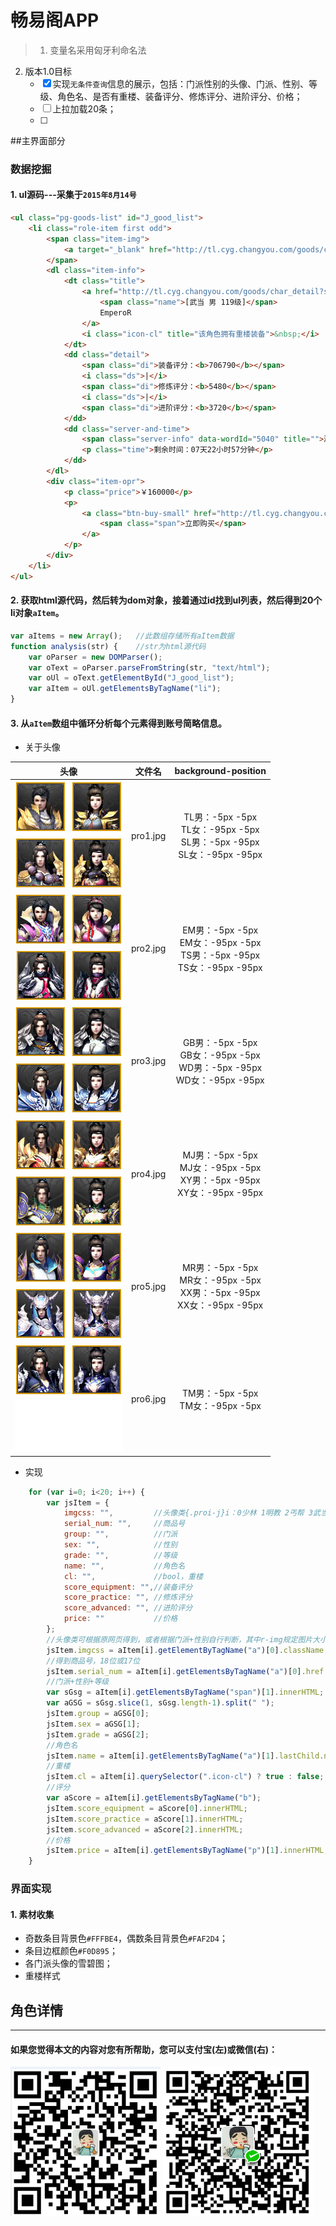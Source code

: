 # 畅易阁APP
> 1. 变量名采用匈牙利命名法
2. 版本1.0目标
	- [x] 实现`无条件查询`信息的展示，包括：门派性别的头像、门派、性别、等级、角色名、是否有重楼、装备评分、修炼评分、进阶评分、价格；
	- [ ] 上拉加载20条；
	- [ ] 

##主界面部分

### 数据挖掘

#### 1. ul源码---采集于`2015年8月14号`
```html
<ul class="pg-goods-list" id="J_good_list">
	<li class="role-item first odd">
		<span class="item-img">
			<a target="_blank" href="http://tl.cyg.changyou.com/goods/char_detail?serial_num=20150801954285459" class="r-img pro3-1"></a>
		</span>
		<dl class="item-info">
			<dt class="title">
				<a href="http://tl.cyg.changyou.com/goods/char_detail?serial_num=20150801954285459" target="_blank">
					<span class="name">[武当 男 119级]</span>
					EmperoR
				</a>
				<i class="icon-cl" title="该角色拥有重楼装备">&nbsp;</i>
			</dt>
			<dd class="detail">
				<span class="di">装备评分：<b>706790</b></span>
				<i class="ds">|</i>
				<span class="di">修炼评分：<b>5480</b></span>
				<i class="ds">|</i>
				<span class="di">进阶评分：<b>3720</b></span>
			</dd>
			<dd class="server-and-time">
				<span class="server-info" data-wordId="5040" title="">游戏区服：加载中...</span>
				<p class="time">剩余时间：07天22小时57分钟</p>
			</dd>
		</dl>
		<div class="item-opr">
			<p class="price">￥160000</p>
			<p>
				<a class="btn-buy-small" href="http://tl.cyg.changyou.com/goods/char_detail?serial_num=20150801954285459" target="_blank">
					<span class="span">立即购买</span>
				</a>
			</p>
		</div>
	</li>
</ul>
```

#### 2. 获取html源代码，然后转为dom对象，接着通过id找到ul列表，然后得到20个li对象`aItem`。
```javascript
var aItems = new Array();	//此数组存储所有aItem数据
function analysis(str) {	//str为html源代码
	var oParser = new DOMParser();
	var oText = oParser.parseFromString(str, "text/html");
	var oUl = oText.getElementById("J_good_list");
	var aItem = oUl.getElementsByTagName("li");
}
```

#### 3. 从`aItem`数组中循环分析每个元素得到账号简略信息。
* 关于头像

|            头像             |  文件名	 | 					          background-position                                  |
| :-------------------------: | :------: | :-----------------------------------------------------------------------------: |
![](img/pro1.jpg "天龙&少林") | pro1.jpg | TL男：-5px -5px <br>TL女：-95px -5px <br>SL男：-5px -95px <br>SL女：-95px -95px |
![](img/pro2.jpg "峨眉&天山") | pro2.jpg | EM男：-5px -5px <br>EM女：-95px -5px <br>TS男：-5px -95px <br>TS女：-95px -95px |
![](img/pro3.jpg "丐帮&武当") | pro3.jpg | GB男：-5px -5px <br>GB女：-95px -5px <br>WD男：-5px -95px <br>WD女：-95px -95px | 
![](img/pro4.jpg "明教&逍遥") | pro4.jpg | MJ男：-5px -5px <br>MJ女：-95px -5px <br>XY男：-5px -95px <br>XY女：-95px -95px |
![](img/pro5.jpg "慕容&星宿") | pro5.jpg | MR男：-5px -5px <br>MR女：-95px -5px <br>XX男：-5px -95px <br>XX女：-95px -95px |
![](img/pro6.jpg "唐门")      | pro6.jpg | TM男：-5px -5px <br>TM女：-95px -5px                                            |

* 实现

```javascript
	for (var i=0; i<20; i++) {
		var jsItem = {
			imgcss: "",			//头像类{.proi-j}i：0少林 1明教 2丐帮 3武当 4峨眉 5星宿 6天龙 7天山 8逍遥 10慕容 11唐门；j：0女 1男
			serial_num: "",		//商品号
			group: "",			//门派
			sex: "",			//性别
			grade: "",			//等级
			name: "",			//角色名
			cl: "",				//bool，重楼
			score_equipment: "",//装备评分
			score_practice: "",	//修炼评分
			score_advanced: "",	//进阶评分
			price: ""			//价格
		};
		//头像类可根据原网页得到，或者根据门派+性别自行判断，其中r-img规定图片大小72*72
		jsItem.imgcss = aItem[i].getElementByTagName("a")[0].className;
		//得到商品号，18位或17位
		jsItem.serial_num = aItem[i].getElementsByTagName("a")[0].href.split("=")[1];
		//门派+性别+等级
		var sGsg = aItem[i].getElementsByTagName("span")[1].innerHTML;
		var aGSG = sGsg.slice(1, sGsg.length-1).split(" ");
		jsItem.group = aGSG[0];
		jsItem.sex = aGSG[1];
		jsItem.grade = aGSG[2];
		//角色名
		jsItem.name = aItem[i].getElementsByTagName("a")[1].lastChild.nodeValue;
		//重楼
		jsItem.cl = aItem[i].querySelector(".icon-cl") ? true : false;
		//评分
		var aScore = aItem[i].getElementsByTagName("b");
		jsItem.score_equipment = aScore[0].innerHTML;
		jsItem.score_practice = aScore[1].innerHTML;
		jsItem.score_advanced = aScore[2].innerHTML;
		//价格
		jsItem.price = aItem[i].getElementsByTagName("p")[1].innerHTML;
	}
```

### 界面实现
#### 1. 素材收集
* 奇数条目背景色`#FFFBE4`，偶数条目背景色`#FAF2D4`；
* 条目边框颜色`#F0D895`；
* 各门派头像的雪碧图；
* 重楼样式


## 角色详情


---
#### 如果您觉得本文的内容对您有所帮助，您可以支付宝(左)或微信(右)：

![](../img/alipay.png)
![](../img/weixinpay.png)
